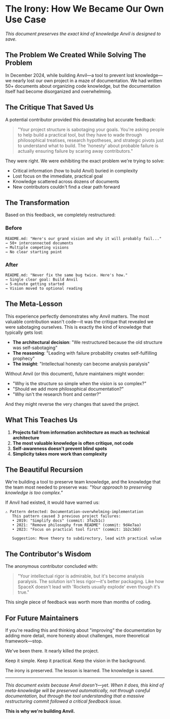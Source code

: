# The Irony: How We Became Our Own Use Case

*This document preserves the exact kind of knowledge Anvil is designed to save.*

## The Problem We Created While Solving The Problem

In December 2024, while building Anvil—a tool to prevent lost knowledge—we nearly lost our own project in a maze of documentation. We had written 50+ documents about organizing code knowledge, but the documentation itself had become disorganized and overwhelming.

## The Critique That Saved Us

A potential contributor provided this devastating but accurate feedback:

> "Your project structure is sabotaging your goals. You're asking people to help build a practical tool, but they have to wade through philosophical treatises, research hypotheses, and strategic pivots just to understand what to build. The 'honesty' about probable failure is actually ensuring failure by scaring away contributors."

They were right. We were exhibiting the exact problem we're trying to solve:
- Critical information (how to build Anvil) buried in complexity
- Lost focus on the immediate, practical goal
- Knowledge scattered across dozens of documents
- New contributors couldn't find a clear path forward

## The Transformation

Based on this feedback, we completely restructured:

### Before
```
README.md: "Here's our grand vision and why it will probably fail..."
→ 50+ interconnected documents
→ Multiple competing visions
→ No clear starting point
```

### After
```
README.md: "Never fix the same bug twice. Here's how."
→ Single clear goal: Build Anvil
→ 5-minute getting started
→ Vision moved to optional reading
```

## The Meta-Lesson

This experience perfectly demonstrates why Anvil matters. The most valuable contribution wasn't code—it was the critique that revealed we were sabotaging ourselves. This is exactly the kind of knowledge that typically gets lost:

- **The architectural decision**: "We restructured because the old structure was self-sabotaging"
- **The reasoning**: "Leading with failure probability creates self-fulfilling prophecy"
- **The insight**: "Intellectual honesty can become analysis paralysis"

Without Anvil (or this document), future maintainers might wonder:
- "Why is the structure so simple when the vision is so complex?"
- "Should we add more philosophical documentation?"
- "Why isn't the research front and center?"

And they might reverse the very changes that saved the project.

## What This Teaches Us

1. **Projects fail from information architecture as much as technical architecture**
2. **The most valuable knowledge is often critique, not code**
3. **Self-awareness doesn't prevent blind spots**
4. **Simplicity takes more work than complexity**

## The Beautiful Recursion

We're building a tool to preserve team knowledge, and the knowledge that the team most needed to preserve was: *"Your approach to preserving knowledge is too complex."*

If Anvil had existed, it would have warned us:
```
⚠️ Pattern detected: Documentation-overwhelming-implementation
   This pattern caused 3 previous project failures:
   • 2019: "Simplify docs" (commit: 3fa2b1c)
   • 2021: "Remove philosophy from README" (commit: 9d4e7aa)
   • 2023: "Focus on practical tool first" (commit: 1b2c3dd)
   
   Suggestion: Move theory to subdirectory, lead with practical value
```

## The Contributor's Wisdom

The anonymous contributor concluded with:

> "Your intellectual rigor is admirable, but it's become analysis paralysis. The solution isn't less rigor—it's better packaging. Like how SpaceX doesn't lead with 'Rockets usually explode' even though it's true."

This single piece of feedback was worth more than months of coding.

## For Future Maintainers

If you're reading this and thinking about "improving" the documentation by adding more detail, more honesty about challenges, more theoretical framework—stop. 

We've been there. It nearly killed the project.

Keep it simple. Keep it practical. Keep the vision in the background.

The irony is preserved. The lesson is learned. The knowledge is saved.

---

*This document exists because Anvil doesn't—yet. When it does, this kind of meta-knowledge will be preserved automatically, not through careful documentation, but through the tool understanding that a massive restructuring commit followed a critical feedback issue.*

**This is why we're building Anvil.**